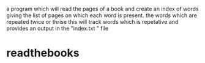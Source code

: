  a program which will read the pages of a book and create an index of words giving the list of pages on which each word is present.
the words which are repeated twice or thrise this will track words which is repetative and provides an output in the "index.txt " file 
# readthebooks
